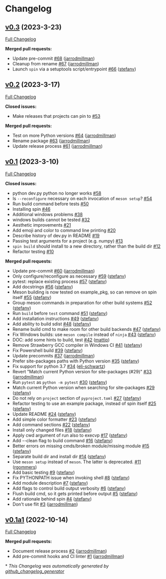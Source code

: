 # Changelog

## [v0.3](https://github.com/scientific-python/spin/tree/v0.3) (2023-3-23)

[Full Changelog](https://github.com/scientific-python/spin/compare/v0.2...v0.3)

**Merged pull requests:**

- Update pre-commit [\#68](https://github.com/scientific-python/spin/pull/68) ([jarrodmillman](https://github.com/jarrodmillman))
- Cleanup from rename [\#67](https://github.com/scientific-python/spin/pull/67) ([jarrodmillman](https://github.com/jarrodmillman))
- Launch `spin` via a setuptools script/entrypoint [\#66](https://github.com/scientific-python/spin/pull/66) ([stefanv](https://github.com/stefanv))

## [v0.2](https://github.com/scientific-python/spin/tree/v0.2) (2023-3-17)

[Full Changelog](https://github.com/scientific-python/spin/compare/v0.1...v0.2)

**Closed issues:**

- Make releases that projects can pin to [\#53](https://github.com/scientific-python/spin/issues/53)

**Merged pull requests:**

- Test on more Python versions [\#64](https://github.com/scientific-python/spin/pull/64) ([jarrodmillman](https://github.com/jarrodmillman))
- Rename package [\#63](https://github.com/scientific-python/spin/pull/63) ([jarrodmillman](https://github.com/jarrodmillman))
- Update release process [\#61](https://github.com/scientific-python/spin/pull/61) ([jarrodmillman](https://github.com/jarrodmillman))

## [v0.1](https://github.com/scientific-python/spin/tree/v0.1) (2023-3-10)

[Full Changelog](https://github.com/scientific-python/spin/compare/v0.1a1...v0.1)

**Closed issues:**

- python dev.py python no longer works [\#58](https://github.com/scientific-python/spin/issues/58)
- Is `--reconfigure` necessary on each invocation of `meson setup`? [\#54](https://github.com/scientific-python/spin/issues/54)
- Run build command before tests [\#50](https://github.com/scientific-python/spin/issues/50)
- Installing spin [\#46](https://github.com/scientific-python/spin/issues/46)
- Additional windows problems [\#38](https://github.com/scientific-python/spin/issues/38)
- windows builds cannot be tested [\#32](https://github.com/scientific-python/spin/issues/32)
- Aesthetic improvements [\#21](https://github.com/scientific-python/spin/issues/21)
- Add emoji and color to command line printing [\#20](https://github.com/scientific-python/spin/issues/20)
- Describe history of dev.py in README [\#19](https://github.com/scientific-python/spin/issues/19)
- Passing test arguments for a project \(e.g. numpy\) [\#13](https://github.com/scientific-python/spin/issues/13)
- `spin build` should install to a new directory, rather than the build dir [\#12](https://github.com/scientific-python/spin/issues/12)
- Refactor testing [\#10](https://github.com/scientific-python/spin/issues/10)

**Merged pull requests:**

- Update pre-commit [\#60](https://github.com/scientific-python/spin/pull/60) ([jarrodmillman](https://github.com/jarrodmillman))
- Only configure/reconfigure as necessary [\#59](https://github.com/scientific-python/spin/pull/59) ([stefanv](https://github.com/stefanv))
- pytest: replace existing process [\#57](https://github.com/scientific-python/spin/pull/57) ([stefanv](https://github.com/stefanv))
- Add docstrings [\#56](https://github.com/scientific-python/spin/pull/56) ([stefanv](https://github.com/stefanv))
- Meson building is now tested on example_pkg, so can remove on spin itself [\#55](https://github.com/scientific-python/spin/pull/55) ([stefanv](https://github.com/stefanv))
- Group meson commands in preparation for other build systems [\#52](https://github.com/scientific-python/spin/pull/52) ([stefanv](https://github.com/stefanv))
- Run `build` before `test` command [\#51](https://github.com/scientific-python/spin/pull/51) ([stefanv](https://github.com/stefanv))
- Add installation instructions [\#49](https://github.com/scientific-python/spin/pull/49) ([stefanv](https://github.com/stefanv))
- Add ability to build sdist [\#48](https://github.com/scientific-python/spin/pull/48) ([stefanv](https://github.com/stefanv))
- Rename build cmd to make room for other build backends [\#47](https://github.com/scientific-python/spin/pull/47) ([stefanv](https://github.com/stefanv))
- Fix Windows builds: use `meson compile` instead of `ninja` [\#43](https://github.com/scientific-python/spin/pull/43) ([stefanv](https://github.com/stefanv))
- DOC: add some hints to build, test [\#42](https://github.com/scientific-python/spin/pull/42) ([mattip](https://github.com/mattip))
- Remove Strawberry GCC compiler in Windows CI [\#41](https://github.com/scientific-python/spin/pull/41) ([stefanv](https://github.com/stefanv))
- Fix Powershell build [\#39](https://github.com/scientific-python/spin/pull/39) ([stefanv](https://github.com/stefanv))
- Update precommits [\#37](https://github.com/scientific-python/spin/pull/37) ([jarrodmillman](https://github.com/jarrodmillman))
- Prefer site-packages paths with Python version [\#35](https://github.com/scientific-python/spin/pull/35) ([stefanv](https://github.com/stefanv))
- Fix support for python 3.7 [\#34](https://github.com/scientific-python/spin/pull/34) ([eli-schwartz](https://github.com/eli-schwartz))
- Revert "Match current Python version for site-packages \(\#29\)" [\#33](https://github.com/scientific-python/spin/pull/33) ([jarrodmillman](https://github.com/jarrodmillman))
- Run `pytest` as `python -m pytest` [\#30](https://github.com/scientific-python/spin/pull/30) ([stefanv](https://github.com/stefanv))
- Match current Python version when searching for site-packages [\#29](https://github.com/scientific-python/spin/pull/29) ([stefanv](https://github.com/stefanv))
- Do not rely on `project` section of `pyproject.toml` [\#27](https://github.com/scientific-python/spin/pull/27) ([stefanv](https://github.com/stefanv))
- Refactor testing to use an example package, instead of spin itself [\#25](https://github.com/scientific-python/spin/pull/25) ([stefanv](https://github.com/stefanv))
- Update README [\#24](https://github.com/scientific-python/spin/pull/24) ([stefanv](https://github.com/stefanv))
- Add simple color formatter [\#23](https://github.com/scientific-python/spin/pull/23) ([stefanv](https://github.com/stefanv))
- Add command sections [\#22](https://github.com/scientific-python/spin/pull/22) ([stefanv](https://github.com/stefanv))
- Install only changed files [\#18](https://github.com/scientific-python/spin/pull/18) ([stefanv](https://github.com/stefanv))
- Apply cwd argument of run also to execvp [\#17](https://github.com/scientific-python/spin/pull/17) ([stefanv](https://github.com/stefanv))
- Add --clean flag to build command [\#16](https://github.com/scientific-python/spin/pull/16) ([stefanv](https://github.com/stefanv))
- Better errors on missing cmds/broken module/missing module [\#15](https://github.com/scientific-python/spin/pull/15) ([stefanv](https://github.com/stefanv))
- Separate build dir and install dir [\#14](https://github.com/scientific-python/spin/pull/14) ([stefanv](https://github.com/stefanv))
- Use `meson setup` instead of `meson`. The latter is deprecated. [\#11](https://github.com/scientific-python/spin/pull/11) ([rgommers](https://github.com/rgommers))
- Add basic testing [\#9](https://github.com/scientific-python/spin/pull/9) ([stefanv](https://github.com/stefanv))
- Fix PYTHONPATH issue when invoking shell [\#8](https://github.com/scientific-python/spin/pull/8) ([stefanv](https://github.com/stefanv))
- Add module description [\#7](https://github.com/scientific-python/spin/pull/7) ([stefanv](https://github.com/stefanv))
- Add flags to control build output verbosity [\#6](https://github.com/scientific-python/spin/pull/6) ([stefanv](https://github.com/stefanv))
- Flush build cmd, so it gets printed before output [\#5](https://github.com/scientific-python/spin/pull/5) ([stefanv](https://github.com/stefanv))
- Add rationale behind spin [\#4](https://github.com/scientific-python/spin/pull/4) ([stefanv](https://github.com/stefanv))
- Don't use flit [\#3](https://github.com/scientific-python/spin/pull/3) ([jarrodmillman](https://github.com/jarrodmillman))

## [v0.1a1](https://github.com/scientific-python/spin/tree/v0.1a1) (2022-10-14)

[Full Changelog](https://github.com/scientific-python/spin/compare/v0.0...v0.1a1)

**Merged pull requests:**

- Document release process [\#2](https://github.com/scientific-python/spin/pull/2) ([jarrodmillman](https://github.com/jarrodmillman))
- Add pre-commit hooks and CI linter [\#1](https://github.com/scientific-python/spin/pull/1) ([jarrodmillman](https://github.com/jarrodmillman))

\* _This Changelog was automatically generated by [github_changelog_generator](https://github.com/github-changelog-generator/github-changelog-generator)_
